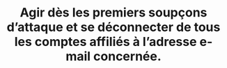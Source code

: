 ---
thematique: thematique-nGkbk6oSlC5_p3eqoXX2o
risk: Permettre au pirate de continuer à chercher des informations et de collecter
  des données à caractère sensible.
title: Agir dès les premiers soupçons d’attaque et se déconnecter de tous les comptes
  affiliés à l’adresse e-mail concernée.
uuid: good-practice-HSjFwRdH8cMr3WIddkvrK
visibleInCms: true
vulnerability: 'Refuser de changer son mot de passe en cas de soupçon de piratage. '
---